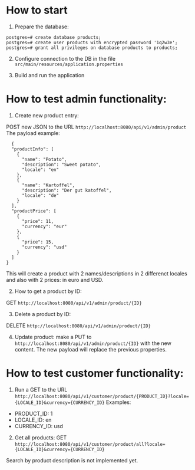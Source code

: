 # How to start

1. Prepare the database:

```
postgres=# create database products;
postgres=# create user products with encrypted password '1q2w3e';
postgres=# grant all privileges on database products to products;
```

2. Configure connection to the DB in the file `src/main/resources/application.properties`

3. Build and run the application


# How to test admin functionality:

1. Create new product entry:

POST new JSON to the URL `http://localhost:8080/api/v1/admin/product`
The payload example:
```
  {
  "productInfo": [
    {
      "name": "Potato",
      "description": "Sweet potato",
      "locale": "en"
    },
    {
      "name": "Kartoffel",
      "description": "Der gut katoffel",
      "locale": "de"
    }
  ],
  "productPrice": [
    {
      "price": 11,
      "currency": "eur"
    },
    {
      "price": 15,
      "currency": "usd"
    }
  ]
}
```
This will create a product with 2 names/descriptions in 2 differenct locales and also with 2 prices: in euro and USD.

2. How to get a product by ID:

GET `http://localhost:8080/api/v1/admin/product/{ID}`

3. Delete a product by ID:

DELETE `http://localhost:8080/api/v1/admin/product/{ID}`

4. Update product: make a PUT to `http://localhost:8080/api/v1/admin/product/{ID}` with the new content. The new payload will replace the previous properties.



# How to test customer functionality:

1. Run a GET to the URL `http://localhost:8080/api/v1/customer/product/{PRODUCT_ID}?locale={LOCALE_ID}&currency={CURRENCY_ID}`
Examples:

- PRODUCT_ID: 1
- LOCALE_ID: en
- CURRENCY_ID: usd


2. Get all products:
GET `http://localhost:8080/api/v1/customer/product/all?locale={LOCALE_ID}&currency={CURRENCY_ID}`

Search by product description is not implemented yet.

